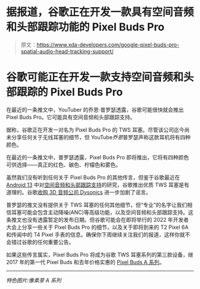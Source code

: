 # 据报道，谷歌正在开发一款具有空间音频和头部跟踪功能的 Pixel Buds Pro

> 原文：<https://www.xda-developers.com/google-pixel-buds-pro-spatial-audio-head-tracking-support/>

# 谷歌可能正在开发一款支持空间音频和头部跟踪的 Pixel Buds Pro

在最近的一条推文中，YouTuber 的乔恩·普罗瑟透露，谷歌可能很快就会推出 Pixel Buds Pro。它可能具有空间音频和头部跟踪支持。

据称，谷歌正在开发一对名为 Pixel Buds Pro 的 TWS 耳塞。尽管该公司迄今尚未分享任何关于无线耳塞的细节，但 YouTube*乔恩*普罗瑟声称这款耳机将有四种颜色。

在最近的一条推文中，普罗瑟透露，Pixel Buds Pro 即将推出，它将有四种颜色可供选择——真正的红色、碳色、柠檬色和雾色。

虽然我们没有听到任何关于 Pixel Buds Pro 的其他传言，但鉴于谷歌最近在 [Android 13](https://www.xda-developers.com/android-13/) 中对[空间音频和头部跟踪支持](https://www.xda-developers.com/android-13-support-spatial-audio-head-tracking/)的研究，谷歌推出优质 TWS 耳塞是有道理的。谷歌[收购 3D 音频公司 Dysonics](https://www.xda-developers.com/google-acquired-dysonics-3d-audio-tech/) 进一步加剧了谣言。

普罗瑟的推文没有提供关于 TWS 耳塞的任何其他细节，但“专业”的名字让我们相信耳塞可能会包含主动降噪(ANC)等高级功能，以及空间音频和头部跟踪支持。这条推文也没有透露暂定的发布日期。但谷歌可能会在即将举行的 2022 年开发者大会上分享一些关于 Pixel Buds Pro 的细节，以及关于即将到来的 T2 Pixel 6A 和传闻中的 T4 Pixel 手表的信息。确保你下周继续关注我们的报道，这样你就不会错过谷歌的任何重要公告。

如果这些传言属实，Pixel Buds Pro 将成为谷歌 TWS 耳塞系列的第三款设备，继 2017 年的第一代 Pixel Buds 和去年价格实惠的 [Pixel Buds A 系列](https://www.xda-developers.com/google-pixel-buds-a-review/)。

* * *

*特色图片:像素芽 A 系列*